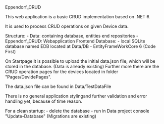 Eppendorf_CRUD

This web application is a basic CRUD implementation based on .NET 6.

It is used to process CRUD operations on given Device data.

Structure:
	-	Data: containing database, entities end repositories
	-	Eppendorf_CRUD: Webapplication Frontend
Database:
	- local SQLite database named EDB located at Data/DB
	- EntityFrameWorkCore 6 (Code First)

On Startpage it is possible to upload the initial data.json file, which will be stored in the database. (Data is already existing)
Further more there are the CRUD operation pages for the devices located in folder "Pages/DevidePages".

The data.json file can be found in Data/TestDataFile

There is no general application stylingand further validation and error handling yet, because of time reason.

For a clean startup:
	- delete the database
	- run in Data project console "Update-Database" (Migrations are existing)